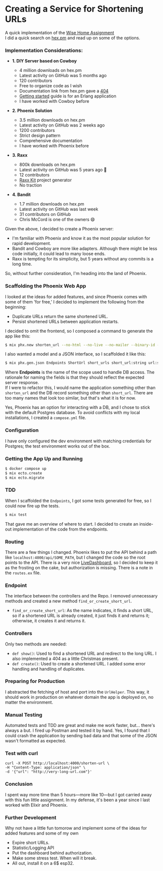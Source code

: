 # Creating a Service for Shortening URLs
A quick implementation of the [Wise Home Assignment](https://gist.github.com/aamikkelsenWH/0adb191e365f9e0ed3540e660a1d706d)
<br>
I did a quick search on [hex.pm](https://hex.pm/packages?search=server&sort=recent_downloads) and read up on some of the options.

### Implementation Considerations:
- **1. DIY Server based on Cowboy**
  - 4 million downloads on hex.pm
  - Latest activity on GitHub was 5 months ago
  - 120 contributors
  - Free to organize code as I wish
  - Documentation link from hex.pm gave a [404](exdocs.pm/cowboy/)
  - [Getting started](https://ninenines.eu/docs/en/cowboy/2.12/guide/getting_started/) guide is for an Erlang application
  - I have worked with Cowboy before

- **2. Phoenix Solution**
  - 3.5 million downloads on hex.pm
  - Latest activity on GitHub was 2 weeks ago
  - 1200 contributors
  - Strict design pattern
  - Comprehensive documentation
  - I have worked with Phoenix before

- **3. Raxx**
  - 800k downloads on hex.pm
  - Latest activity on GitHub was 5 years ago 😬
  - 12 contributors
  - [Raxx Kit](https://github.com/CrowdHailer/raxx_kit) project generator
  - No traction

- **4. Bandit**
  - 1.7 million downloads on hex.pm
  - Latest activity on GitHub was last week
  - 31 contributors on GitHub
  - Chris McCord is one of the owners 😄

Given the above, I decided to create a Phoenix server:
- I'm familiar with Phoenix and know it as the most popular solution for rapid development.
- Bandit and Cowboy are more like adapters. Although there might be less code initially, it could lead to many loose ends.
- Raxx is tempting for its simplicity, but 5 years without any commits is a long time.

So, without further consideration, I'm heading into the land of Phoenix.

### Scaffolding the Phoenix Web App
I looked at the ideas for added features, and since Phoenix comes with some of them 'for free,' I decided to implement the following from the beginning:
- Duplicate URLs return the same shortened URL.
- Persist shortened URLs between application restarts.

I decided to omit the frontend, so I composed a command to generate the app like this:

```bash
$ mix phx.new shorten_url --no-html --no-live --no-mailer --binary-id --no-assets --no-gettext
```

I also wanted a model and a JSON interface, so I scaffolded it like this:

```bash
$ mix phx.gen.json Endpoints ShortUrl short_urls short_url:string url:string
```

Where **Endpoints** is the name of the scope used to handle DB access. The rationale for naming the fields is that they should reflect the expected server response.
<br>
If I were to refactor this, I would name the application something other than `shorten_url` and the DB record something other than `short_url`. There are too many names that look too similar, but that's what it is for now.

Yes, Phoenix has an option for interacting with a DB, and I chose to stick with the default Postgres database. To avoid conflicts with my local installations, I created a `compose.yml` file.

### Configuration
I have only configured the dev environment with matching credentials for Postgres; the test environment works out of the box.

### Getting the App Up and Running
```bash
$ docker compose up
$ mix ecto.create
$ mix ecto.migrate
```

### TDD
When I scaffolded the `Endpoints`, I got some tests generated for free, so I could now fire up the tests.
```bash
$ mix test
```
That gave me an overview of where to start. I decided to create an inside-out implementation of the code from the endpoints.

### Routing
There are a few things I changed. Phoenix likes to put the API behind a path like `localhost:4000/api/SOME_PATH`, but I changed the code so the root points to the API.
There is a very nice [LiveDashboard](http://localhost:4000/dev/dashboard/home), so I decided to keep it as the frosting on the cake, but authorization is missing. There is a note in the `routes.ex` file.

### Endpoint
The interface between the controllers and the Repo. I removed unnecessary methods and created a new method `find_or_create_short_url`.
- `find_or_create_short_url`: As the name indicates, it finds a short URL, so if a shortened URL is already created, it just finds it and returns it; otherwise, it creates it and returns it.

### Controllers
Only two methods are needed:
- `def show()`: Used to find a shortened URL and redirect to the long URL. I also implemented a 404 as a little Christmas present.
- `def create()`: Used to create a shortened URL. I added some error handling and handling of duplicates.

### Preparing for Production
I abstracted the fetching of host and port into the `UrlHelper`. This way, it should work in production on whatever domain the app is deployed on, no matter the environment.

### Manual Testing
Automated tests and TDD are great and make me work faster, but... there's always a but.
I fired up Postman and tested it by hand. Yes, I found that I could crash the application by sending bad data and that some of the JSON wasn't formatted as expected.
### Test with curl
```
curl -X POST http://localhost:4000/shorten-url \
-H "Content-Type: application/json" \
-d '{"url": "http://very-long-url.com"}'

```
### Conclusion
I spent way more time than 5 hours—more like 10—but I got carried away with this fun little assignment.
In my defense, it's been a year since I last worked with Elixir and Phoenix.

### Further Development
Why not have a little fun tomorow and implement some of the ideas for added features and some of my own
- Expire short URLs.
- Statistic/Logging API
- Put the dashboard behind authorization.
- Make some stress test. When will it break.
- All out, install it on a 6$ esp32.